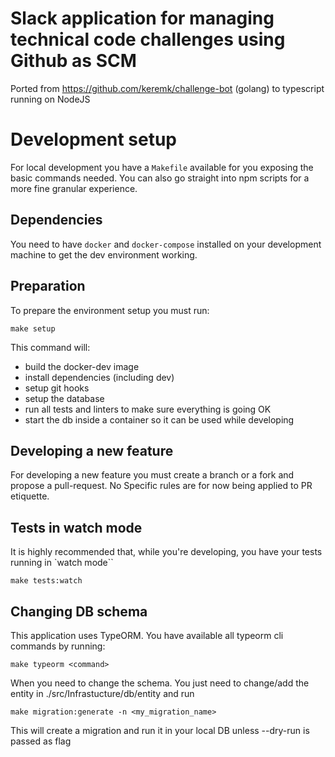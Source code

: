 # Slack application for managing technical code challenges using Github as SCM

Ported from https://github.com/keremk/challenge-bot (golang) to typescript running on NodeJS

# Development setup

For local development you have a `Makefile` available for you exposing the basic commands needed. You can also go straight into npm scripts for a more fine granular experience.
## Dependencies

You need to have `docker` and `docker-compose` installed on your development machine to get the dev environment working.

## Preparation

To prepare the environment setup you must run:

```
make setup
```

This command will:
- build the docker-dev image
- install dependencies (including dev)
- setup git hooks
- setup the database
- run all tests and linters to make sure everything is going OK
- start the db inside a container so it can be used while developing

## Developing a new feature

For developing a new feature you must create a branch or a fork and propose a pull-request. No Specific rules are for now being applied to PR etiquette.

## Tests in watch mode

It is highly recommended that, while you're developing, you have your tests running in `watch mode``

```
make tests:watch
```

## Changing DB schema

This application uses TypeORM. You have available all typeorm cli commands by running:

```
make typeorm <command>
```

When you need to change the schema. You just need to change/add the entity in ./src/Infrastucture/db/entity and run

```
make migration:generate -n <my_migration_name>
```

This will create a migration and run it in your local DB unless --dry-run is passed as flag


